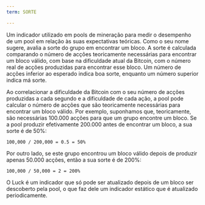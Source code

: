 ```yaml
---
term: SORTE

---
```

Um indicador utilizado em pools de mineração para medir o desempenho de um pool em relação às suas expectativas teóricas. Como o seu nome sugere, avalia a sorte do grupo em encontrar um bloco. A sorte é calculada comparando o número de acções teoricamente necessárias para encontrar um bloco válido, com base na dificuldade atual da Bitcoin, com o número real de acções produzidas para encontrar esse bloco. Um número de acções inferior ao esperado indica boa sorte, enquanto um número superior indica má sorte.

Ao correlacionar a dificuldade da Bitcoin com o seu número de acções produzidas a cada segundo e a dificuldade de cada ação, a pool pode calcular o número de acções que são teoricamente necessárias para encontrar um bloco válido. Por exemplo, suponhamos que, teoricamente, são necessárias 100.000 acções para que um grupo encontre um bloco. Se a pool produzir efetivamente 200.000 antes de encontrar um bloco, a sua sorte é de 50%:

```text
100,000 / 200,000 = 0.5 = 50%
```

Por outro lado, se este grupo encontrou um bloco válido depois de produzir apenas 50.000 acções, então a sua sorte é de 200%:

```text
100,000 / 50,000 = 2 = 200%
```

O Luck é um indicador que só pode ser atualizado depois de um bloco ser descoberto pela pool, o que faz dele um indicador estático que é atualizado periodicamente.